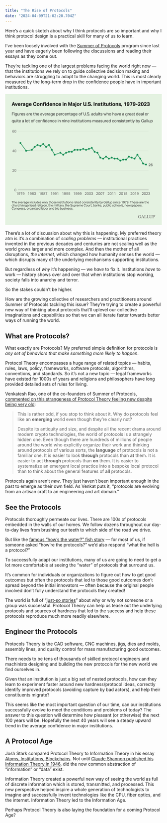 ```yaml
---
title: "The Rise of Protocols"
date: "2024-04-09T21:02:20.704Z"
---
```


Here’s a quick sketch about why I think protocols are so important and why I think protocol design is a practical skill for many of us to learn.

I’ve been loosely involved with the [Summer of Protocols](https://summerofprotocols.com/) program since last year and have eagerly been following the discussions and reading their essays as they come out.

They’re tackling one of the largest problems facing the world right now — that the institutions we rely on to guide collective decision making and behaviors are struggling to adapt to the changing world. This is most clearly measured by the long-term drop in the confidence people have in important institutions. 

![Chart showing declining average confidence in major US institutions from 1979 to 2023](./average-confidence-in-major-u.s.-institutions-1979-2023.png)

There’s a lot of discussion about why this is happening. My preferred theory atm is it’s a combination of _scaling problems_ — institutional practices invented in the previous decades and centuries are not scaling well as the world grows larger and more complex. And then the mother of all disruptions, _the internet_, which changed how humanity senses the world — which disrupts many of the underlying mechanisms supporting institutions.

But regardless of _why_ it’s happening — we _have_ to fix it. Institutions _have_ to work — history shows over and over that when institutions stop working, society falls into anarchy and terror.

So the stakes couldn’t be higher.

How are the growing collective of researchers and practitioners around Summer of Protocols tackling this issue? They’re trying to create a powerful new way of thinking about protocols that’ll uplevel our collective imaginations and capabilities so that we can all iterate faster towards better ways of running the world.

## What are Protocols?

What exactly are Protocols? My preferred simple definition for protocols is _any set of behaviors that make something more likely to happen_.

Protocol Theory encompasses a huge range of related topics — habits, rules, laws, policy, frameworks, software protocols, algorithms, conventions, and standards. So it’s not a new topic — legal frameworks have existed for 1000s of years and religions and philosophers have long provided detailed sets of rules for living.

Venkatesh Rao, one of the co-founders of Summer of Protocols, [commented on this strangeness of Protocol Theory feeling new despite being very old](https://studio.ribbonfarm.com/p/in-search-of-hardness):

>This is rather odd, if you stop to think about it. Why do protocols feel like an __emerging__ world even though they’re clearly not?
>
>Despite its antiquity and size, and despite all the recent drama around modern crypto technologies, the world of protocols is a strangely hidden one. Even though there are hundreds of millions of people around the world who explicitly organize their work and thinking around protocols of various sorts, the __language__ of protocols is not a familiar one. It is easier to look __through__ protocols than __at__ them. It is easier to act __through__ protocols than __on__ them. It is easier to systematize an emergent local practice into a bespoke local protocol than to think about the general features of __all__ protocols.

Protocols again aren’t _new_. They just haven’t been important enough in the past to emerge as their own field. As Venkat puts it, “protocols are evolving from an artisan craft to an engineering and art domain.”

## See the Protocols

Protocols thoroughly permeate our lives. There are 100s of protocols embedded in the walls of our homes. We follow dozens throughout our day-to-day lives from brushing our teeth to which side of the road we drive.

But like the [famous “how’s the water?” fish story](https://fs.blog/david-foster-wallace-this-is-water/) — for most of us, if someone asked “how’re the protocols?” we’d also respond “what the hell is a protocol?”

To successfully adapt our institutions, many of us are going to need to get a lot more comfortable at seeing the “water” of protocols that surround us.

It’s common for individuals or organizations to figure out how to get good outcomes but often the protocols that led to those good outcomes don’t spread beyond the initial innovators — often because the original people involved don’t fully understand the protocols they created!

The world is full of “[just-so stories](https://en.wikipedia.org/wiki/Just-so_story)” about why or why not someone or a group was successful. Protocol Theory can help us tease out the underlying protocols and sources of hardness that led to the success and help these protocols reproduce much more readily elsewhere.

## Engineer the Protocols

Protocols Theory is the CAD software, CNC machines, jigs, dies and molds, assembly lines, and quality control for mass manufacturing good outcomes.

There needs to be tens of thousands of skilled protocol engineers and machinists designing and building the new protocols for the new world we find ourselves in.

Given that an institution is just a big set of nested protocols, how can they learn to experiment faster around new hardness/protocol ideas, correctly identify improved protocols (avoiding capture by bad actors), and help their constituents migrate?

This seems like the most important question of our time, can our institutions successfully evolve to meet the conditions and problems of today? The answer to this question will determine how pleasant (or otherwise) the next 100 years will be. Hopefully the next 40 years will see a steady upward trend in the average confidence in major institutions.

## A Protocol Age

Josh Stark compared Protocol Theory to Information Theory in his essay [Atoms, Institutions, Blockchains](https://stark.mirror.xyz/n2UpRqwdf7yjuiPKVICPpGoUNeDhlWxGqjulrlpyYi0). Not until [Claude Shannon published his Information Theory in 1946](https://en.wikipedia.org/wiki/Claude_Shannon#Information_theory), did the now common abstraction of “information” or “data” exist.

Information Theory created a powerful new way of seeing the world as full of discrete information which is stored, transmitted, and processed. This new perspective helped inspire a whole generation of technologists to imagine and successfully invent technologies like the CPU, fiber optics, and the internet. Information Theory led to the Information Age.

Perhaps Protocol Theory is also laying the foundation for a coming Protocol Age?
